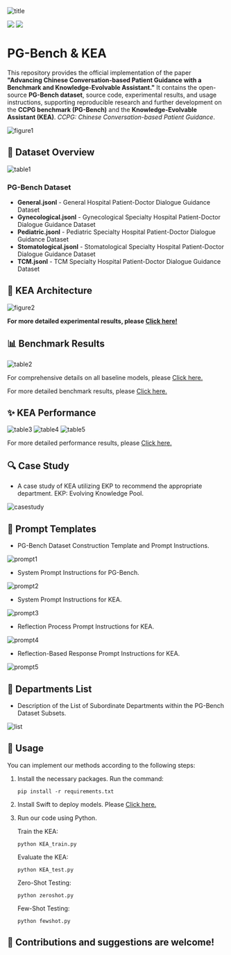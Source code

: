 <img src="Doc/Pictures/title.png" alt="title" border="0">

<p float="left"><img src="https://img.shields.io/badge/python-v3.9+-red"> <img src="https://img.shields.io/badge/pytorch-v2.6+-blue">
   
# PG-Bench & KEA

This repository provides the official implementation of the paper **"Advancing Chinese Conversation-based Patient Guidance with a Benchmark and Knowledge-Evolvable Assistant."** It contains the open-source **PG-Bench dataset**, source code, experimental results, and usage instructions, supporting reproducible research and further development on the **CCPG benchmark (PG-Bench)** and the **Knowledge-Evolvable Assistant (KEA)**. *CCPG: Chinese Conversation-based Patient Guidance*.

<img src="Doc/Pictures/figure1.png" alt="figure1" border="0">


## 📂 Dataset Overview
<img src="Doc/Pictures/table1.png" alt="table1" border="0">

### PG-Bench Dataset
- **General.jsonl** - General Hospital Patient-Doctor Dialogue Guidance Dataset
- **Gynecological.jsonl** - Gynecological Specialty Hospital Patient-Doctor Dialogue Guidance Dataset
- **Pediatric.jsonl** - Pediatric Specialty Hospital Patient-Doctor Dialogue Guidance Dataset  
- **Stomatological.jsonl** - Stomatological Specialty Hospital Patient-Doctor Dialogue Guidance Dataset
- **TCM.jsonl** - TCM Specialty Hospital Patient-Doctor Dialogue Guidance Dataset

## 🧠 KEA Architecture
<img src="Doc/Pictures/figure2.png" alt="figure2" border="0">

**For more detailed experimental results, please [Click here!](Doc/Supplementary%20Experiments/README.md)**

## 📊 Benchmark Results
<img src="Doc/Pictures/table2.png" alt="table2" border="0">

For comprehensive details on all baseline models, please [Click here.](Doc/Supplementary%20Experiments/Baseline.md)

For more detailed benchmark results, please [Click here.](Doc/Supplementary%20Experiments/README.md)

## ✨ KEA Performance
<img src="Doc/Pictures/table3.png" alt="table3" border="0">
<img src="Doc/Pictures/table4.png" alt="table4" border="0">
<img src="Doc/Pictures/table5.png" alt="table5" border="0">

For more detailed performance results, please [Click here.](Doc/Supplementary%20Experiments/README.md)

## 🔍 Case Study
- A case study of KEA utilizing EKP to recommend the appropriate department. EKP: Evolving Knowledge Pool.
<img src="Doc/Pictures/casestudy.png" alt="casestudy" border="0">


## 📝 Prompt Templates
- PG-Bench Dataset Construction Template and Prompt Instructions.
<img src="Doc/Pictures/prompt1.png" alt="prompt1" border="0">

- System Prompt Instructions for PG-Bench.
<img src="Doc/Pictures/prompt2.png" alt="prompt2" border="0">

- System Prompt Instructions for KEA.
<img src="Doc/Pictures/prompt3.png" alt="prompt3" border="0">

- Reflection Process Prompt Instructions for KEA.
<img src="Doc/Pictures/prompt4.png" alt="prompt4" border="0">

- Reflection-Based Response Prompt Instructions for KEA.
<img src="Doc/Pictures/prompt5.png" alt="prompt5" border="0">

## 🏥 Departments List
- Description of the List of Subordinate Departments within the PG-Bench Dataset Subsets.
<img src="Doc/Pictures/list.png" alt="list" border="0">


## 📖 Usage
You can implement our methods according to the following steps:

1. Install the necessary packages. Run the command:
   ```shell
   pip install -r requirements.txt
   ```
2. Install Swift to deploy models. Please [Click here.](https://swift.readthedocs.io/zh-cn/latest/index.html)
3. Run our code using Python.
   
   Train the KEA:
   ```shell
   python KEA_train.py
   ```
   Evaluate the KEA:
   ```shell
   python KEA_test.py
   ```
   Zero-Shot Testing:
   ```shell
   python zeroshot.py
   ```
   Few-Shot Testing:
   ```shell
   python fewshot.py
   ```

## 🌟 Contributions and suggestions are welcome!
